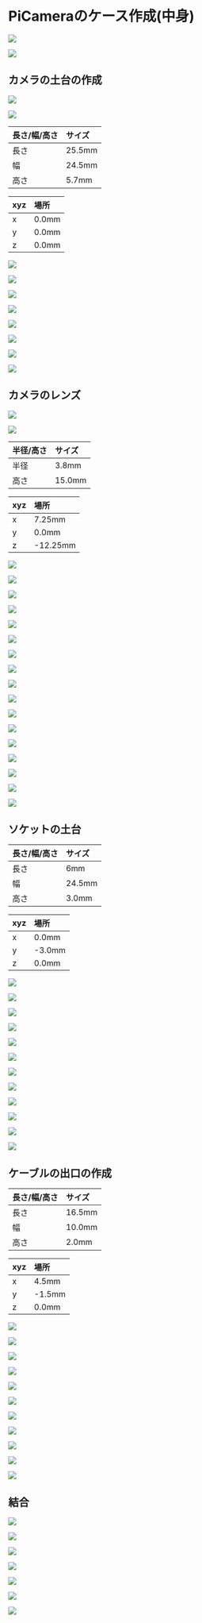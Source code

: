 # PiCameraのケース作成(中身)

![](/img/pi901.png)

![](/img/pi902.png)

## カメラの土台の作成

![](/img/pi100_01.jpeg)

![](/img/pi100_02.jpeg)

|長さ/幅/高さ|サイズ|
|:--|:--|
|長さ| 25.5mm |
|幅| 24.5mm |
|高さ| 5.7mm|

|xyz|場所|
|:--|:--|
|x| 0.0mm |
|y| 0.0mm |
|z| 0.0mm|

![](/img/pi101.png)

![](/img/pi102.png)

![](/img/pi103.png)

![](/img/pi104.png)

![](/img/pi105.png)

![](/img/pi106.png)

![](/img/pi107.png)

![](/img/pi108.png)

## カメラのレンズ

![](/img/pi200_01.jpeg)

![](/img/pi200_02.jpeg)


|半径/高さ|サイズ|
|:--|:--|
|半径| 3.8mm |
|高さ| 15.0mm|

|xyz|場所|
|:--|:--|
|x| 7.25mm |
|y| 0.0mm |
|z| -12.25mm|

![](/img/pi201.png)

![](/img/pi202.png)

![](/img/pi203.png)

![](/img/pi204.png)

![](/img/pi205.png)

![](/img/pi206.png)

![](/img/pi207.png)

![](/img/pi208.png)

![](/img/pi209.png)

![](/img/pi210.png)

![](/img/pi211.png)

![](/img/pi212.png)

![](/img/pi213.png)

![](/img/pi214.png)

![](/img/pi215.png)

![](/img/pi216.png)

![](/img/pi217.png)

## ソケットの土台

|長さ/幅/高さ|サイズ|
|:--|:--|
|長さ| 6mm |
|幅| 24.5mm |
|高さ| 3.0mm|

|xyz|場所|
|:--|:--|
|x| 0.0mm |
|y| -3.0mm |
|z| 0.0mm|

![](/img/pi300_01.jpeg)

![](/img/pi300_02.jpeg)

![](/img/pi301.png)

![](/img/pi302.png)

![](/img/pi303.png)

![](/img/pi304.png)

![](/img/pi305.png)

![](/img/pi306.png)

![](/img/pi307.png)

![](/img/pi308.png)

![](/img/pi309.png)

![](/img/pi310.png)

## ケーブルの出口の作成

|長さ/幅/高さ|サイズ|
|:--|:--|
|長さ| 16.5mm |
|幅| 10.0mm |
|高さ| 2.0mm|

|xyz|場所|
|:--|:--|
|x| 4.5mm |
|y| -1.5mm |
|z| 0.0mm|

![](/img/pi400_01.jpeg)

![](/img/pi400_02.jpeg)

![](/img/pi401.png)

![](/img/pi402.png)

![](/img/pi403.png)

![](/img/pi404.png)

![](/img/pi405.png)

![](/img/pi406.png)

![](/img/pi407.png)

![](/img/pi408.png)

![](/img/pi409.png)

## 結合

![](/img/pi501.png)

![](/img/pi502.png)

![](/img/pi503.png)

![](/img/pi504.png)

![](/img/pi505.png)

![](/img/pi506.png)

![](/img/pi507.png)
